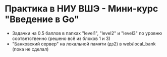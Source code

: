 # Практика в НИУ ВШЭ - Мини-курс "Введение в Go"
- Задачки на 0.5 баллов в папках "level1", "level2" и "level3" по уровню соответственно (решено всё из блоков 1 и 3)
- "Банковский сервер" на локальной памяти (дз2) в web/local_bank (пока не сделал)
